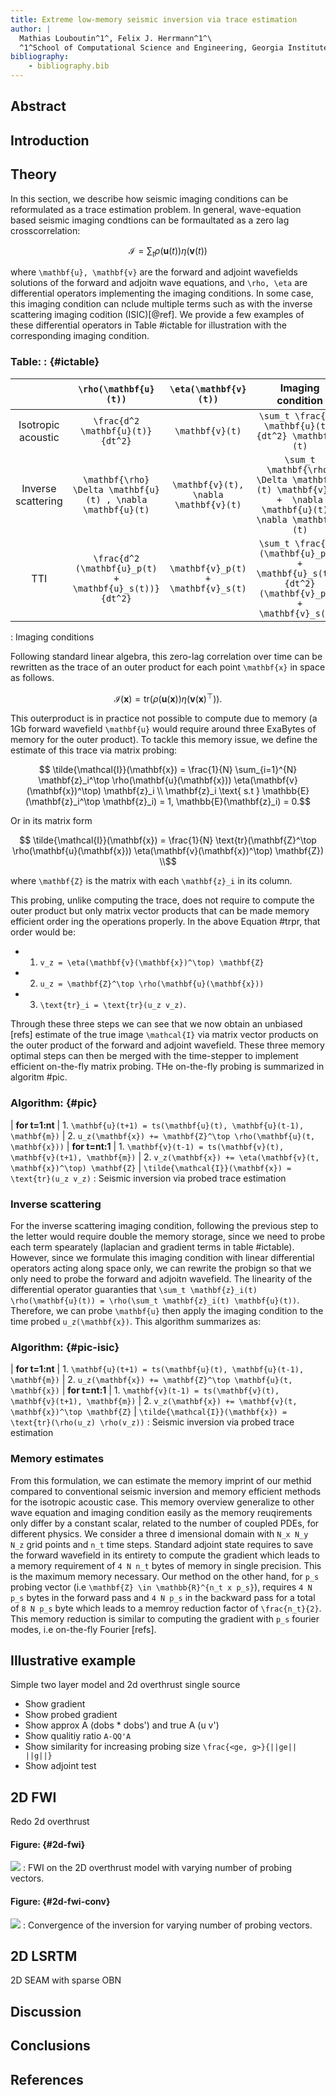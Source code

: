 ```yaml
---
title: Extreme low-memory seismic inversion via trace estimation
author: |
  Mathias Louboutin^1^, Felix J. Herrmann^1^\
  ^1^School of Computational Science and Engineering, Georgia Institute of Technology\
bibliography:
    - bibliography.bib
---
```


## Abstract


## Introduction


## Theory

In this section, we describe how seismic imaging conditions can be reformulated as a trace estimation problem. In general, wave-equation based seismic imaging condtions can be formaultated as a zero lag crosscorrelation:

```math {#iccc}
\mathcal{I} = \sum_t \rho(\mathbf{u}(t)) \eta(\mathbf{v}(t))
```

where ``\mathbf{u}, \mathbf{v}`` are the forward and adjoint wavefields solutions of the forward and adjoitn wave equations, and ``\rho, \eta`` are differential operators implementing the imaging conditions. In some case, this imaging condition can nclude multiple terms such as with the inverse scattering imaging codition (ISIC)[@ref]. We provide a few examples of these differential operators in Table #ictable for illustration with the corresponding imaging condition.

### Table: : {#ictable}
|        |  ``\rho(\mathbf{u}(t))`` | ``\eta(\mathbf{v}(t))``| Imaging condition |
|:------:|:-------------------------:|:----------------------:|:----------------------:|
|Isotropic acoustic | ``\frac{d^2 \mathbf{u}(t)}{dt^2}`` | ``\mathbf{v}(t)`` | ``\sum_t \frac{d^2 \mathbf{u}(t)}{dt^2} \mathbf{v}(t)``|
| Inverse scattering | ``\mathbf{\rho} \Delta \mathbf{u}(t) , \nabla \mathbf{u}(t)``| ``\mathbf{v}(t), \nabla \mathbf{v}(t)`` | ``\sum_t \mathbf{\rho} \Delta \mathbf{u}(t) \mathbf{v}(t) +  \nabla \mathbf{u}(t) . \nabla \mathbf{v}(t)`` |
| TTI | ``\frac{d^2 (\mathbf{u}_p(t) + \mathbf{u}_s(t))}{dt^2}`` | ``\mathbf{v}_p(t) + \mathbf{v}_s(t)`` | ``\sum_t \frac{d^2 (\mathbf{u}_p(t) + \mathbf{u}_s(t))}{dt^2} (\mathbf{v}_p(t) + \mathbf{v}_s(t))``|
: Imaging conditions


Following standard linear algebra, this zero-lag correlation over time can be rewritten as the trace of an outer product for each point ``\mathbf{x}`` in space as follows.

```math {#optr}
\mathcal{I}(\mathbf{x}) = \text{tr}(\rho(\mathbf{u}(\mathbf{x})) \eta(\mathbf{v}(\mathbf{x})^\top)).
```

This outerproduct is in practice not possible to compute due to memory (a 1Gb forward wavefield ``\mathbf{u}`` would require around three ExaBytes of memory for the outer product). To tackle this memory issue, we define the estimate of this trace via matrix probing:

```math {#trpr}
    \tilde{\mathcal{I}}(\mathbf{x}) = \frac{1}{N} \sum_{i=1}^{N} \mathbf{z}_i^\top \rho(\mathbf{u}(\mathbf{x})) \eta(\mathbf{v}(\mathbf{x})^\top) \mathbf{z}_i \\
    \mathbf{z}_i \text{ s.t } \mathbb{E}(\mathbf{z}_i^\top \mathbf{z}_i) = 1, \mathbb{E}(\mathbf{z}_i) = 0.
```

Or in its matrix form

```math {#trprM}
    \tilde{\mathcal{I}}(\mathbf{x}) = \frac{1}{N} \text{tr}(\mathbf{Z}^\top \rho(\mathbf{u}(\mathbf{x})) \eta(\mathbf{v}(\mathbf{x})^\top) \mathbf{Z}) \\
```
where ``\mathbf{Z}`` is the matrix with each ``\mathbf{z}_i`` in its column.


This probing, unlike computing the trace, does not require to compute the outer product but only matrix vector products that can be made memory efficient order ing the operations properly. In the above Equation #trpr, that order would be:

- 1. ``v_z = \eta(\mathbf{v}(\mathbf{x})^\top) \mathbf{Z} ``
- 2. ``u_z = \mathbf{Z}^\top \rho(\mathbf{u}(\mathbf{x}))``
- 3. ``\text{tr}_i = \text{tr}(u_z v_z)``.

Through these three steps we can see that we now obtain an unbiased [refs] estimate of the true image ``\mathcal{I}`` via matrix vector products on the outer product of the forward and adjoint wavefield. These three memory optimal steps can then be merged with the time-stepper to implement efficient on-the-fly matrix probing. THe on-the-fly probing is summarized in algoritm #pic\.

### Algorithm: {#pic}
| **for t=1:nt**
| 1. ``\mathbf{u}(t+1) = ts(\mathbf{u}(t), \mathbf{u}(t-1), \mathbf{m})``
| 2. ``u_z(\mathbf{x}) += \mathbf{Z}^\top \rho(\mathbf{u}(t, \mathbf{x}))``
| **for t=nt:1**
| 1. ``\mathbf{v}(t-1) = ts(\mathbf{v}(t), \mathbf{v}(t+1), \mathbf{m})``
| 2. ``v_z(\mathbf{x}) += \eta(\mathbf{v}(t, \mathbf{x})^\top) \mathbf{Z}``
| ``\tilde{\mathcal{I}}(\mathbf{x}) = \text{tr}(u_z v_z)``
: Seismic inversion via probed trace estimation

### Inverse scattering

For the inverse scattering imaging condition, following the previous step to the letter would require double the memory storage, since we need to probe each term spearately (laplacian and gradient terms in table #ictable\). However, since we formulate this imaging condition with linear differential operators acting along space only, we can rewrite the probign so that we only need to probe the forward and adjoitn wavefield. The linearity of the differential operator guaranties that ``\sum_t \mathbf{z}_i(t) \rho(\mathbf{u}(t)) = \rho(\sum_t \mathbf{z}_i(t) \mathbf{u}(t))``. Therefore, we can probe ``\mathbf{u}`` then apply the imaging condition to the time probed ``u_z(\mathbf{x})``. This algorithm summarizes as:

### Algorithm: {#pic-isic}
| **for t=1:nt**
| 1. ``\mathbf{u}(t+1) = ts(\mathbf{u}(t), \mathbf{u}(t-1), \mathbf{m})``
| 2. ``u_z(\mathbf{x}) += \mathbf{Z}^\top \mathbf{u}(t, \mathbf{x})``
| **for t=nt:1**
| 1. ``\mathbf{v}(t-1) = ts(\mathbf{v}(t), \mathbf{v}(t+1), \mathbf{m})``
| 2. ``v_z(\mathbf{x}) += \mathbf{v}(t, \mathbf{x})^\top \mathbf{Z}``
| ``\tilde{\mathcal{I}}(\mathbf{x}) = \text{tr}(\rho(u_z) \rho(v_z))``
: Seismic inversion via probed trace estimation


### Memory estimates

From this formulation, we can estimate the memory imprint of our methid compared to conventional seismic inversion and memory efficient methods for the isotropic acoustic case. This memory overview generalize to other wave equation and imaging condition easily as the memory reuqirements only differ by a constant scalar, related to the number of coupled PDEs, for different physics. We consider a three d imensional domain with ``N_x N_y N_z`` grid points and ``n_t`` time steps. Standard adjoint state requires to save the forward wavefield in its entirety to compute the gradient which leads to a memory requirement of ``4 N n_t`` bytes of memory in single precision. This is the maximum memory necessary. Our method on the other hand, for ``p_s`` probing vector (i.e ``\mathbf{Z} \in \mathbb{R}^{n_t x p_s}``), requires ``4 N p_s`` bytes in the forward pass and ``4 N p_s`` in the backward pass for a total of ``8 N p_s`` byte which leads to a memroy reduction factor of ``\frac{n_t}{2}``. This memory reduction is similar to computing the gradient with ``p_s`` fourier modes, i.e on-the-fly Fourier [refs].

## Illustrative example

Simple two layer model and 2d overthrust single source
- Show gradient
- Show probed gradient
- Show approx A (dobs * dobs') and true A (u v')
- Show  qualitiy ratio ``A-QQ'A``
- Show similarity for increasing probing size ``\frac{<ge, g>}{||ge|| ||g||}``
- Show adjoint test


## 2D FWI

Redo 2d overthrust

#### Figure: {#2d-fwi}
![](./figures/fwi_overthrust.png)
: FWI on the 2D overthrust model with varying number of probing vectors.

#### Figure: {#2d-fwi-conv}
![](./figures/fwi_overthrust_conv.png)
: Convergence of the inversion for varying number of probing vectors.


## 2D LSRTM

2D SEAM with sparse OBN


## Discussion

## Conclusions

## References